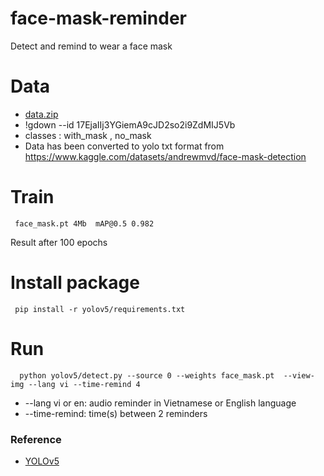 # face-mask-reminder
Detect and remind to wear a face mask
# Data
* <a href="https://drive.google.com/file/d/17EjaIIj3YGiemA9cJD2so2i9ZdMIJ5Vb/view?usp=sharing" target="_blank">data.zip</a>
* !gdown --id 17EjaIIj3YGiemA9cJD2so2i9ZdMIJ5Vb
*  classes : with_mask , no_mask
* Data has been converted to yolo txt format from https://www.kaggle.com/datasets/andrewmvd/face-mask-detection
# Train
     face_mask.pt 4Mb  mAP@0.5 0.982
Result after 100 epochs
# Install package
     pip install -r yolov5/requirements.txt
# Run
      python yolov5/detect.py --source 0 --weights face_mask.pt  --view-img --lang vi --time-remind 4
* --lang vi or en: audio reminder in Vietnamese or English language
* --time-remind: time(s) between 2 reminders
### Reference

* [YOLOv5](https://github.com/ultralytics/yolov5)
